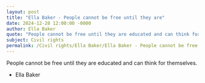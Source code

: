 ```yaml
---
layout: post
title: "Ella Baker - People cannot be free until they are"
date: 2024-12-28 12:00:00 -0000
author: Ella Baker
quote: "People cannot be free until they are educated and can think for themselves."
subject: Civil rights
permalink: /Civil rights/Ella Baker/Ella Baker - People cannot be free until they are
---
```


People cannot be free until they are educated and can think for themselves.

- Ella Baker
